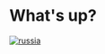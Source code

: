 # What's up?

[![russia](https://img.shields.io/badge/Made%20in-%F0%9F%87%B7%F0%9F%87%BA-red?style=flat-square)](https://img.shields.io/badge/Made%20in-%F0%9F%87%B7%F0%9F%87%BA-red?style=flat-square)